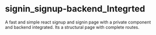 # signin_signup-backend_Integrted
A fast and simple react signup and signin page with a private component and backend integrated. Its a structural page with complete routes.
